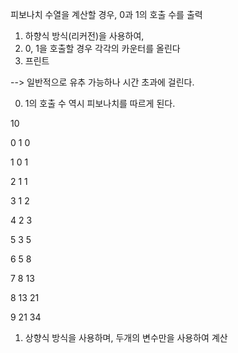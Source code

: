 
피보나치 수열을 계산할 경우, 0과 1의 호출 수를 출력

1. 하향식 방식(리커전)을 사용하여,
2. 0, 1을 호출할 경우 각각의 카운터를 올린다
3. 프린트

--> 일반적으로 유추 가능하나 시간 초과에 걸린다.

0. 1의 호출 수 역시 피보나치를 따르게 된다.

10

0
1 0

1
0 1

2
1 1

3
1 2

4
2 3

5
3 5

6
5 8

7
8 13

8
13 21

9
21 34

1. 상향식 방식을 사용하며, 두개의 변수만을 사용하여 계산
